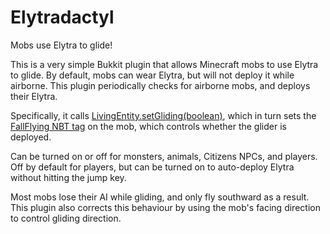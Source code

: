 # Elytradactyl
Mobs use Elytra to glide!

This is a very simple Bukkit plugin that allows Minecraft mobs to use Elytra to glide. By default, mobs can wear Elytra, but will not deploy it while airborne. This plugin periodically checks for airborne mobs, and deploys their Elytra.

Specifically, it calls [LivingEntity.setGliding(boolean)](https://hub.spigotmc.org/javadocs/bukkit/org/bukkit/entity/LivingEntity.html#setGliding(boolean)), which in turn sets the [FallFlying NBT tag](https://minecraft.wiki/w/Mob#Common_NBT_data) on the mob, which controls whether the glider is deployed.

Can be turned on or off for monsters, animals, Citizens NPCs, and players. Off by default for players, but can be turned on to auto-deploy Elytra without hitting the jump key.

Most mobs lose their AI while gliding, and only fly southward as a result. This plugin also corrects this behaviour by using the mob's facing direction to control gliding direction.
